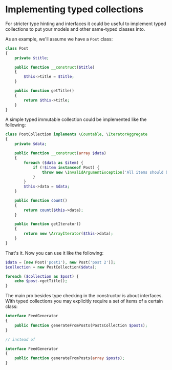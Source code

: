 Implementing typed collections
==============================

For stricter type hinting and interfaces it could be useful to implement typed collections to put your models and other same-typed
classes into.

As an example, we'll assume we have a `Post` class:

```php
class Post
{
    private $title;

    public function __construct($title)
    {
        $this->title = $title;
    }

    public function getTitle()
    {
        return $this->title;
    }
}
```

A simple typed immutable collection could be implemented like the following:

```php
class PostCollection implements \Countable, \IteratorAggregate
{
    private $data;

    public function __construct(array $data)
    {
        foreach ($data as $item) {
            if (!$item instanceof Post) {
                throw new \InvalidArgumentException('All items should be instance of Post class.');
            }
        }
        $this->data = $data;
    }

    public function count()
    {
        return count($this->data);
    }

    public function getIterator()
    {
        return new \ArrayIterator($this->data);
    }
}
```

That's it. Now you can use it like the following:

```php
$data = [new Post('post1'), new Post('post 2')];
$collection = new PostCollection($data);

foreach ($collection as $post) {
    echo $post->getTitle();
}
```

The main pro besides type checking in the constructor is about interfaces. With typed collections you may explicitly require
a set of items of a certain class:

```php
interface FeedGenerator
{
    public function generateFromPosts(PostsCollection $posts);
}

// instead of

interface FeedGenerator
{
    public function generateFromPosts(array $posts);
}
```
